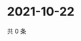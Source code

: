 # 2021-10-22

共 0 条

<!-- BEGIN WEIBO -->
<!-- 最后更新时间 Fri Oct 22 2021 14:10:25 GMT+0800 (China Standard Time) -->

<!-- END WEIBO -->
